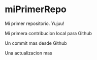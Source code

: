 # miPrimerRepo

Mi primer repositorio. Yujuu!

Mi primera contribucion local para Github

Un commit mas desde Github

Una actualizacion mas
